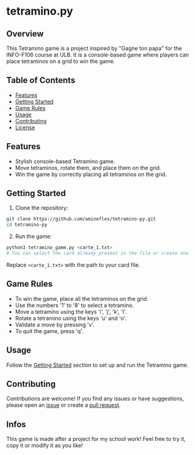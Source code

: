 # tetramino.py

## Overview

This Tetramino game is a project inspired by "Gagne ton papa" for the INFO-F106 course at ULB. It is a console-based game where players can place tetraminos on a grid to win the game.

## Table of Contents

- [Features](#features)
- [Getting Started](#getting-started)
- [Game Rules](#game-rules)
- [Usage](#usage)
- [Contributing](#contributing)
- [License](#license)

## Features

- Stylish console-based Tetramino game.
- Move tetraminos, rotate them, and place them on the grid.
- Win the game by correctly placing all tetraminos on the grid.

## Getting Started

1. Clone the repository:

```bash
git clone https://github.com/amineflex/tetramino-py.git
cd tetramino-py
```

2. Run the game:
```bash
python3 tetramino_game.py <carte_1.txt>
# You can select the card already present in the file or create one
```
Replace `<carte_1.txt>` with the path to your card file.

## Game Rules

- To win the game, place all the tetraminos on the grid.
- Use the numbers '1' to '8' to select a tetramino.
- Move a tetramino using the keys 'i', 'j', 'k', 'l'.
- Rotate a tetramino using the keys 'u' and 'o'.
- Validate a move by pressing 'v'.
- To quit the game, press 'q'.

## Usage

Follow the [Getting Started](#getting-started) section to set up and run the Tetramino game.

## Contributing

Contributions are welcome! If you find any issues or have suggestions, please open an [issue](https://github.com/amineflex/tetramino-py/issues) or create a [pull request](https://github.com/amineflex/tetramino-py/pulls).

## Infos

This game is made after a project for my school work! Feel free to try it, copy it or modify it as you like!
